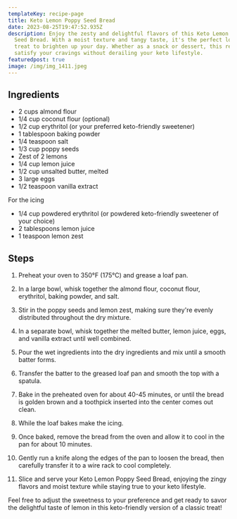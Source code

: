 ```yaml
---
templateKey: recipe-page
title: Keto Lemon Poppy Seed Bread
date: 2023-08-25T19:47:52.935Z
description: Enjoy the zesty and delightful flavors of this Keto Lemon Poppy
  Seed Bread. With a moist texture and tangy taste, it's the perfect low-carb
  treat to brighten up your day. Whether as a snack or dessert, this recipe will
  satisfy your cravings without derailing your keto lifestyle.
featuredpost: true
image: /img/img_1411.jpeg
---
```

## **Ingredients**

* 2 cups almond flour
* 1/4 cup coconut flour (optional)
* 1/2 cup erythritol (or your preferred keto-friendly sweetener)
* 1 tablespoon baking powder 
* 1/4 teaspoon salt
* 1/3 cup poppy seeds
* Zest of 2 lemons
* 1/4 cup lemon juice
* 1/2 cup unsalted butter, melted
* 3 large eggs
* 1/2 teaspoon vanilla extract

For the icing 

* 1/4 cup powdered erythritol (or powdered keto-friendly sweetener of your choice)
* 2 tablespoons lemon juice
* 1 teaspoon lemon zest

## **Steps**

1. Preheat your oven to 350°F (175°C) and grease a loaf pan.

2. In a large bowl, whisk together the almond flour, coconut flour, erythritol, baking powder, and salt.

3. Stir in the poppy seeds and lemon zest, making sure they're evenly distributed throughout the dry mixture.

4. In a separate bowl, whisk together the melted butter, lemon juice, eggs, and vanilla extract until well combined.

5. Pour the wet ingredients into the dry ingredients and mix until a smooth batter forms.

6. Transfer the batter to the greased loaf pan and smooth the top with a spatula.

7. Bake in the preheated oven for about 40-45 minutes, or until the bread is golden brown and a toothpick inserted into the center comes out clean.

8. While the loaf bakes make the icing. 

9. Once baked, remove the bread from the oven and allow it to cool in the pan for about 10 minutes.

10. Gently run a knife along the edges of the pan to loosen the bread, then carefully transfer it to a wire rack to cool completely.

11. Slice and serve your Keto Lemon Poppy Seed Bread, enjoying the zingy flavors and moist texture while staying true to your keto lifestyle.



Feel free to adjust the sweetness to your preference and get ready to savor the delightful taste of lemon in this keto-friendly version of a classic treat!